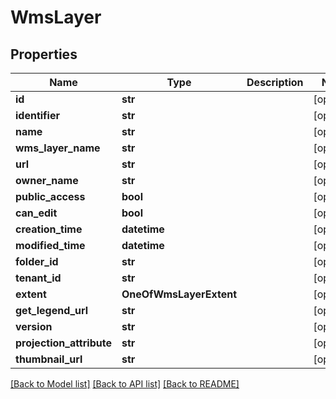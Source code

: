 # WmsLayer

## Properties
Name | Type | Description | Notes
------------ | ------------- | ------------- | -------------
**id** | **str** |  | [optional] 
**identifier** | **str** |  | [optional] 
**name** | **str** |  | [optional] 
**wms_layer_name** | **str** |  | [optional] 
**url** | **str** |  | [optional] 
**owner_name** | **str** |  | [optional] 
**public_access** | **bool** |  | [optional] 
**can_edit** | **bool** |  | [optional] 
**creation_time** | **datetime** |  | [optional] 
**modified_time** | **datetime** |  | [optional] 
**folder_id** | **str** |  | [optional] 
**tenant_id** | **str** |  | [optional] 
**extent** | **OneOfWmsLayerExtent** |  | [optional] 
**get_legend_url** | **str** |  | [optional] 
**version** | **str** |  | [optional] 
**projection_attribute** | **str** |  | [optional] 
**thumbnail_url** | **str** |  | [optional] 

[[Back to Model list]](../README.md#documentation-for-models) [[Back to API list]](../README.md#documentation-for-api-endpoints) [[Back to README]](../README.md)

